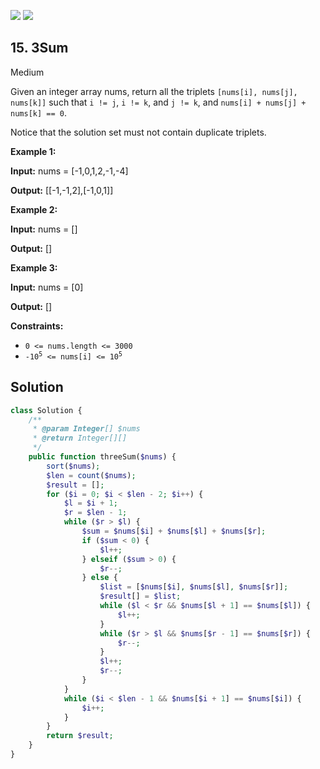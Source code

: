 [![](https://img.shields.io/github/stars/javadev/LeetCode-in-All?label=Stars&style=flat-square)](https://github.com/javadev/LeetCode-in-All)
[![](https://img.shields.io/github/forks/javadev/LeetCode-in-All?label=Fork%20me%20on%20GitHub%20&style=flat-square)](https://github.com/javadev/LeetCode-in-All/fork)

## 15\. 3Sum

Medium

Given an integer array nums, return all the triplets `[nums[i], nums[j], nums[k]]` such that `i != j`, `i != k`, and `j != k`, and `nums[i] + nums[j] + nums[k] == 0`.

Notice that the solution set must not contain duplicate triplets.

**Example 1:**

**Input:** nums = [-1,0,1,2,-1,-4]

**Output:** [[-1,-1,2],[-1,0,1]] 

**Example 2:**

**Input:** nums = []

**Output:** [] 

**Example 3:**

**Input:** nums = [0]

**Output:** [] 

**Constraints:**

*   `0 <= nums.length <= 3000`
*   <code>-10<sup>5</sup> <= nums[i] <= 10<sup>5</sup></code>

## Solution

```php
class Solution {
    /**
     * @param Integer[] $nums
     * @return Integer[][]
     */
    public function threeSum($nums) {
        sort($nums);
        $len = count($nums);
        $result = [];
        for ($i = 0; $i < $len - 2; $i++) {
            $l = $i + 1;
            $r = $len - 1;
            while ($r > $l) {
                $sum = $nums[$i] + $nums[$l] + $nums[$r];
                if ($sum < 0) {
                    $l++;
                } elseif ($sum > 0) {
                    $r--;
                } else {
                    $list = [$nums[$i], $nums[$l], $nums[$r]];
                    $result[] = $list;
                    while ($l < $r && $nums[$l + 1] == $nums[$l]) {
                        $l++;
                    }
                    while ($r > $l && $nums[$r - 1] == $nums[$r]) {
                        $r--;
                    }
                    $l++;
                    $r--;
                }
            }
            while ($i < $len - 1 && $nums[$i + 1] == $nums[$i]) {
                $i++;
            }
        }
        return $result;
    }
}
```